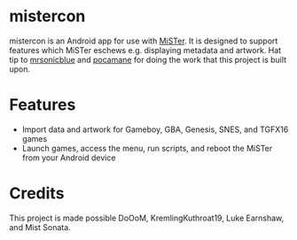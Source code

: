 # mistercon

mistercon is an Android app for use with [MiSTer](https://github.com/MiSTer-devel/Main_MiSTer/wiki). It is designed to support features which MiSTer eschews e.g. displaying metadata and artwork. Hat tip to [mrsonicblue](https://github.com/mrsonicblue) and [pocamane](https://github.com/pocomane) for doing the work that this project is built upon.

# Features

* Import data and artwork for Gameboy, GBA, Genesis, SNES, and TGFX16 games
* Launch games, access the menu, run scripts, and reboot the MiSTer from your Android device

# Credits

This project is made possible DoOoM, KremlingKuthroat19, Luke Earnshaw, and Mist Sonata.
